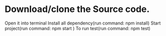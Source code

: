 # Download/clone the Source code.
Open it into terminal
Install all dependency(run command: npm install)
Start project(run command: npm start )
To run test(run command: npm test)




